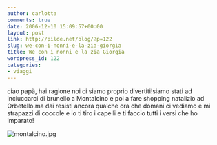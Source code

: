 ```yaml
---
author: carlotta
comments: true
date: 2006-12-10 15:09:57+00:00
layout: post
link: http://pilde.net/blog/?p=122
slug: we-con-i-nonni-e-la-zia-giorgia
title: We con i nonni e la zia Giorgia
wordpress_id: 122
categories:
- viaggi
---
```


ciao papà, hai ragione noi ci siamo proprio divertiti!siamo stati ad inciuccarci di brunello a Montalcino e poi a fare shopping natalizio ad Orbetello.ma dai resisti ancora qualche ora che domani ci vediamo e mi strapazzi di coccole e io ti tiro i capelli e ti faccio tutti i versi che ho imparato!

![montalcino.jpg](http://pilde.net/blog/wp-content/uploads/2006/12/montalcino.jpg)



